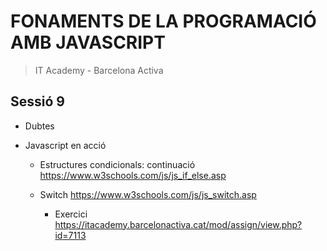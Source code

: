 # FONAMENTS DE LA PROGRAMACIÓ AMB JAVASCRIPT

> IT Academy - Barcelona Activa

## Sessió 9

- Dubtes

- Javascript en acció

  - Estructures condicionals: continuació
    https://www.w3schools.com/js/js_if_else.asp

  - Switch
    https://www.w3schools.com/js/js_switch.asp

    - Exercici https://itacademy.barcelonactiva.cat/mod/assign/view.php?id=7113
